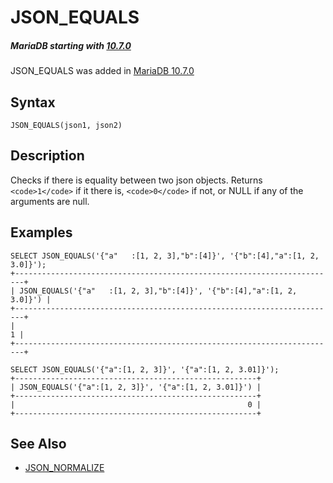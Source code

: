 
# JSON_EQUALS


##### MariaDB starting with [10.7.0](../../../../../../../release-notes/mariadb-community-server/release-notes-mariadb-10-7-series/mariadb-1070-release-notes.md)
JSON_EQUALS was added in [MariaDB 10.7.0](../../../../../../../release-notes/mariadb-community-server/release-notes-mariadb-10-7-series/mariadb-1070-release-notes.md)


## Syntax


```
JSON_EQUALS(json1, json2)
```

## Description


Checks if there is equality between two json objects. Returns `<code>1</code>` if it there is, `<code>0</code>` if not, or NULL if any of the arguments are null.


## Examples


```
SELECT JSON_EQUALS('{"a"   :[1, 2, 3],"b":[4]}', '{"b":[4],"a":[1, 2, 3.0]}');
+------------------------------------------------------------------------+
| JSON_EQUALS('{"a"   :[1, 2, 3],"b":[4]}', '{"b":[4],"a":[1, 2, 3.0]}') |
+------------------------------------------------------------------------+
|                                                                      1 |
+------------------------------------------------------------------------+

SELECT JSON_EQUALS('{"a":[1, 2, 3]}', '{"a":[1, 2, 3.01]}');
+------------------------------------------------------+
| JSON_EQUALS('{"a":[1, 2, 3]}', '{"a":[1, 2, 3.01]}') |
+------------------------------------------------------+
|                                                    0 |
+------------------------------------------------------+
```

## See Also


* [JSON_NORMALIZE](json_normalize.md)


